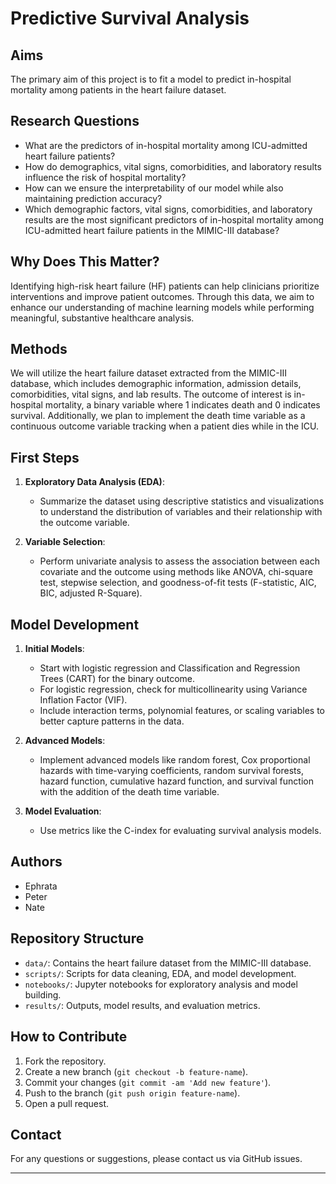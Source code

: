 # Predictive Survival Analysis

## Aims

The primary aim of this project is to fit a model to predict in-hospital mortality among patients in the heart failure dataset.

## Research Questions

- What are the predictors of in-hospital mortality among ICU-admitted heart failure patients?
- How do demographics, vital signs, comorbidities, and laboratory results influence the risk of hospital mortality?
- How can we ensure the interpretability of our model while also maintaining prediction accuracy?
- Which demographic factors, vital signs, comorbidities, and laboratory results are the most significant predictors of in-hospital mortality among ICU-admitted heart failure patients in the MIMIC-III database?

## Why Does This Matter?

Identifying high-risk heart failure (HF) patients can help clinicians prioritize interventions and improve patient outcomes. Through this data, we aim to enhance our understanding of machine learning models while performing meaningful, substantive healthcare analysis.

## Methods

We will utilize the heart failure dataset extracted from the MIMIC-III database, which includes demographic information, admission details, comorbidities, vital signs, and lab results. The outcome of interest is in-hospital mortality, a binary variable where 1 indicates death and 0 indicates survival. Additionally, we plan to implement the death time variable as a continuous outcome variable tracking when a patient dies while in the ICU.

## First Steps

1. **Exploratory Data Analysis (EDA)**:
   - Summarize the dataset using descriptive statistics and visualizations to understand the distribution of variables and their relationship with the outcome variable.
   
2. **Variable Selection**:
   - Perform univariate analysis to assess the association between each covariate and the outcome using methods like ANOVA, chi-square test, stepwise selection, and goodness-of-fit tests (F-statistic, AIC, BIC, adjusted R-Square).

## Model Development

1. **Initial Models**:
   - Start with logistic regression and Classification and Regression Trees (CART) for the binary outcome.
   - For logistic regression, check for multicollinearity using Variance Inflation Factor (VIF).
   - Include interaction terms, polynomial features, or scaling variables to better capture patterns in the data.
   
2. **Advanced Models**:
   - Implement advanced models like random forest, Cox proportional hazards with time-varying coefficients, random survival forests, hazard function, cumulative hazard function, and survival function with the addition of the death time variable.

3. **Model Evaluation**:
   - Use metrics like the C-index for evaluating survival analysis models.

## Authors

- Ephrata
- Peter
- Nate

## Repository Structure

- `data/`: Contains the heart failure dataset from the MIMIC-III database.
- `scripts/`: Scripts for data cleaning, EDA, and model development.
- `notebooks/`: Jupyter notebooks for exploratory analysis and model building.
- `results/`: Outputs, model results, and evaluation metrics.

## How to Contribute

1. Fork the repository.
2. Create a new branch (`git checkout -b feature-name`).
3. Commit your changes (`git commit -am 'Add new feature'`).
4. Push to the branch (`git push origin feature-name`).
5. Open a pull request.

## Contact

For any questions or suggestions, please contact us via GitHub issues.

---